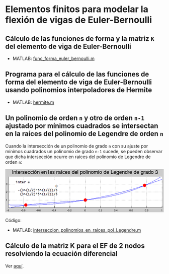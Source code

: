 # Elementos finitos para modelar la flexión de vigas de Euler-Bernoulli

## Cálculo de las funciones de forma y la matriz `K` del elemento de viga de Euler-Bernoulli
* MATLAB: [func_forma_euler_bernoulli.m](func_forma_euler_bernoulli.m)

## Programa para el cálculo de las funciones de forma del elemento de viga de Euler-Bernoulli usando polinomios interpoladores de Hermite
* MATLAB: [hermite.m](hermite.m)

## Un polinomio de orden `n` y otro de orden `n-1` ajustado por mínimos cuadrados se intersectan en la raíces del polinomio de Legendre de orden `n`

Cuando la intersección de un polinomio de grado `n` con su ajuste por mínimos cuadrados un polinomio de grado `n-1` sucede, se pueden observar que dicha intersección ocurre en raíces del polinomio de Legendre de orden `n`:

<img src="../../2D/extrapolacion_de_esfuerzos/figs/interseccion_polinomios_en_raices_pol_Legendre.png">

Código:
* MATLAB: [interseccion_polinomios_en_raices_pol_Legendre.m](../../2D/extrapolacion_de_esfuerzos/interseccion_polinomios_en_raices_pol_Legendre.m)

##  Cálculo de la matriz K para el EF de 2 nodos resolviendo la ecuación diferencial
Ver [aquí](../../repaso_matricial/portico_2d/deduccion_K_y_fe_elemento_portico_2D/).



